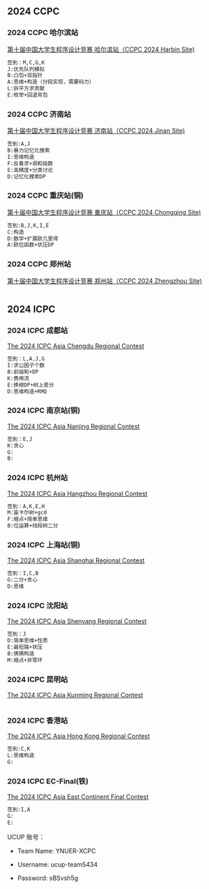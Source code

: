 ## 2024 CCPC

### 2024 CCPC 哈尔滨站

[第十届中国大学生程序设计竞赛 哈尔滨站（CCPC 2024 Harbin Site)](https://contest.ucup.ac/contest/1817)

```markdown
签到：M,C,G,K
J:优先队列模拟
B:凸包+双指针
A:思维+构造（分段实现，需要码力）
L:拆平方求贡献
E:枚举+回退背包
```

### 2024 CCPC 济南站

[第十届中国大学生程序设计竞赛 济南站（CCPC 2024 Jinan Site)](https://contest.ucup.ac/contest/1843)

```markdown
签到:A,J
B:暴力记忆化搜索
I:思维构造
F:反着求+调和级数
E:高精度+分类讨论
D:记忆化搜索DP
```

### 2024 CCPC 重庆站(铜)

[第十届中国大学生程序设计竞赛 重庆站（CCPC 2024 Chongqing Site)](https://qoj.ac/contest/1840)

```markdown
签到:B,J,K,I,E
C:构造
D:数学+扩展欧几里得
A:欧拉函数+状压DP
```

### 2024 CCPC 郑州站

[第十届中国大学生程序设计竞赛 郑州站（CCPC 2024 Zhengzhou Site)](https://contest.ucup.ac/contest/1817)

```markdown

```



## 2024 ICPC

### 2024 ICPC 成都站

[The 2024 ICPC Asia Chengdu Regional Contest](https://contest.ucup.ac/contest/1821)

```markdown
签到：L,A,J,G
I:求公因子个数
B:前缀和+DP
K:费用流
E:换根DP+树上差分
D:思维构造+RMQ
```

### 2024 ICPC 南京站(铜)

[The 2024 ICPC Asia Nanjing Regional Contest](https://contest.ucup.ac/contest/1828)

```markdown
签到：E,J
K:贪心
G:
B:
```

### 2024 ICPC 杭州站

[The 2024 ICPC Asia Hangzhou Regional Contest](https://contest.ucup.ac/contest/1893)

```markdown
签到：A,K,E,H
M:笛卡尔树+gcd
F:缩点+简单思维
B:位运算+线段树二分
```

### 2024 ICPC 上海站(铜)

[The 2024 ICPC Asia Shanghai Regional Contest](https://contest.ucup.ac/contest/1913?v=1)

```markdown
签到：I,C,B
G:二分+贪心
D:思维
```

### 2024 ICPC 沈阳站

[The 2024 ICPC Asia Shenyang Regional Contest](https://contest.ucup.ac/contest/1865?v=1)

```markdown
签到：J
D:简单思维+性质
E:最短路+状压
B:猜猜构造
M:缩点+非零环
```

### 2024 ICPC 昆明站

[The 2024 ICPC Asia Kunming Regional Contest](https://contest.ucup.ac/contest/1871?v=1)

```markdown

```

### 2024 ICPC 香港站

[The 2024 ICPC Asia Hong Kong Regional Contest](https://contest.ucup.ac/contest/1885)

```markdown
签到:C,K
L:思维构造
G:
```

### 2024 ICPC EC-Final(铁)

[The 2024 ICPC Asia East Continent Final Contest](https://contest.ucup.ac/contest/1894?v=1)

```markdown
签到:I,A
G:
E:
```



UCUP 账号：

- Team Name: YNUER-XCPC

- Username: ucup-team5434
- Password: sBSvsh5g